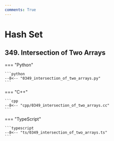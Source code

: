 ```yaml
---
comments: True
---
```


# Hash Set

## 349. Intersection of Two Arrays

=== "Python"

    ```python
    --8<-- "0349_intersection_of_two_arrays.py"
    ```

=== "C++"

    ```cpp
    --8<-- "cpp/0349_intersection_of_two_arrays.cc"
    ```

=== "TypeScript"

    ```typescript
    --8<-- "ts/0349_intersection_of_two_arrays.ts"
    ```
